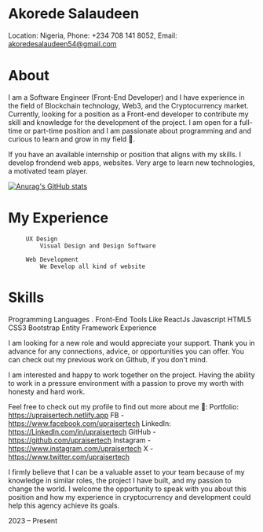 # Akorede Salaudeen
Location: Nigeria, Phone: +234 708 141 8052, Email: akoredesalaudeen54@gmail.com
            
   # About
  
I am a Software Engineer (Front-End Developer) and I have experience in the field of Blockchain technology, Web3, and the Cryptocurrency market.
Currently, looking for a position as a Front-end developer to contribute my skill and knowledge for the development of the project. I am open for a full-time or part-time position and I am passionate about programming and and curious to learn and grow in my field 🤗. 

If you have an available internship or position that aligns with my skills. I develop frondend web apps, websites. Very arge to learn new technologies, 
a motivated team player.

[![Anurag's GitHub stats](https://github-readme-stats.vercel.app/api?username=anuraghazra)](https://github.com/anuraghazra/github-readme-stats)

 #  My Experience

         UX Design
             Visual Design and Design Software
                 
         Web Development
             We Develop all kind of website              


# Skills
Programming Languages . Front-End Tools Like ReactJs Javascript HTML5 CSS3  Bootstrap Entity Framework Experience

I am looking for a new role and would appreciate 
your support. Thank you in advance for any connections, 
advice, or opportunities you can offer.
You can check out my previous work on Github, 
if you don't mind.

 I  am interested and happy to work together on the project. 
Having the ability to work in a pressure environment with a 
passion to prove my worth with honesty and hard work.


Feel free to check out my profile to find out more about me 🔗:
Portfolio: https://upraisertech.netlify.app
FB - https://www.facebook.com/upraisertech
LinkedIn: https://LinkedIn.com/in/upraisertech
GitHub - https://github.com/upraisertech
Instagram - https://www.instagram.com/upraisertech
X - https://www.twitter.com/upraisertech

   I firmly believe that I can be a valuable asset to
your team because of my knowledge in similar 
roles, the project I have built, and my passion 
to change the world. I welcome the opportunity 
to speak with you about this position and how my
experience in cryptocurrency and development 
could help this agency achieve its goals.


2023 – Present











